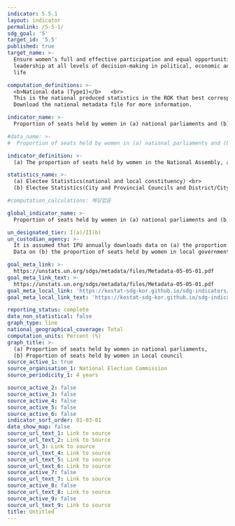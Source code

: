 ```yaml
---
indicator: 5.5.1
layout: indicator
permalink: /5-5-1/
sdg_goal: '5'
target_id: '5.5'
published: true
target_name: >-
  Ensure women’s full and effective participation and equal opportunities for
  leadership at all levels of decision-making in political, economic and public
  life

computation_definitions: >-
  <b>National data (Type1)</b>   <br>
  This is the national produced statistics in the ROK that best corresponds to the definition of UN SDGs indicators. <br>
  Download the national metadata file for more information.

indicator_name: >-
  Proportion of seats held by women in (a) national parliaments and (b) Local council

#data_name: >-
#  Proportion of seats held by women in (a) national parliaments and (b) Local council

indicator_definition: >-
  (a) The proportion of seats held by women in the National Assembly, and (b) the proportion of seats held by women in Local council

statistics_name: >-
  (a) Electee Statistics(national and local constituency) <br>
  (b) Electee Statistics(City and Provincial Councils and District/City/County Councils)

#computation_calculations: 해당없음

global_indicator_name: >-
  Proportion of seats held by women in (a) national parliaments and (b) Local council

un_designated_tier: I(a)/II(b)
un_custodian_agency: >-
  It is assumed that IPU annually downloads data on (a) the proportion of seats held by women in the national parliament from the website of the National Assembly. <br>
  Data on (b) the proportion of seats held by women in local governments is provided by Statistics Korea to UN Women

goal_meta_link: >-
  https://unstats.un.org/sdgs/metadata/files/Metadata-05-05-01.pdf   
goal_meta_link_text: >-
  https://unstats.un.org/sdgs/metadata/files/Metadata-05-05-01.pdf   
goal_meta_local_link: 'https://kostat-sdg-kor.github.io/sdg-indicators/public/data/Metadata-05-05-01_ENG.pdf'
goal_meta_local_link_text: 'https://kostat-sdg-kor.github.io/sdg-indicators/public/data/Metadata-05-05-01_ENG.pdf'

reporting_status: complete
data_non_statistical: false
graph_type: line
national_geographical_coverage: Total
computation_units: Percent (%)
graph_title: >-
  (a) Proportion of seats held by women in national parliaments, 
  (b) Proportion of seats held by women in Local council
source_active_1: true
source_organisation_1: National Election Commission
source_periodicity_1: 4 years

source_active_2: false
source_active_3: false
source_active_4: false
source_active_5: false
source_active_6: false
indicator_sort_order: 01-03-01
data_show_map: false
source_url_text_1: Link to source
source_url_text_2: Link to Source
source_url_3: Link to source
source_url_text_4: Link to source
source_url_text_5: Link to source
source_url_text_6: Link to source
source_active_7: false
source_url_text_7: Link to source
source_active_8: false
source_url_text_8: Link to source
source_active_9: false
source_url_text_9: Link to source
title: Untitled
---
```

